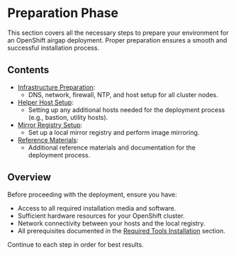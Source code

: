 # Preparation Phase

This section covers all the necessary steps to prepare your environment for an OpenShift airgap deployment. Proper preparation ensures a smooth and successful installation process.

## Contents

- [Infrastructure Preparation](infrastructure-preparation.md): 
  - DNS, network, firewall, NTP, and host setup for all cluster nodes.
- [Helper Host Setup](helper-host-setup.md): 
  - Setting up any additional hosts needed for the deployment process (e.g., bastion, utility hosts).
- [Mirror Registry Setup](mirror-registry-setup.md): 
  - Set up a local mirror registry and perform image mirroring.
- [Reference Materials](../99-references/README.md): 
  - Additional reference materials and documentation for the deployment process.

## Overview

Before proceeding with the deployment, ensure you have:
- Access to all required installation media and software.
- Sufficient hardware resources for your OpenShift cluster.
- Network connectivity between your hosts and the local registry.
- All prerequisites documented in the [Required Tools Installation](tools-installation.md) section.

Continue to each step in order for best results.